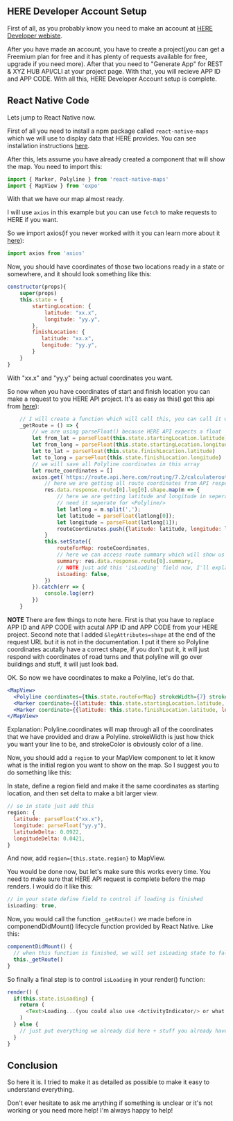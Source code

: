 ## HERE Developer Account Setup
First of all, as you probably know you need to make an account at [HERE Developer webiste](https://developer.here.com/).

After you have made an account, you have to create a project(you can get a Freemium plan for free and it has plenty of requests available for free, upgrade if you need more). After that you need to "Generate App" for REST & XYZ HUB API/CLI at your project page. With that, you will recieve APP ID and APP CODE. With all this, HERE Developer Account setup is complete.

## React Native Code
Lets jump to React Native now.

First of all you need to install a npm package called `react-native-maps` which we will use to display data that HERE provides. You can see installation instructions [here](https://github.com/react-native-community/react-native-maps).

After this, lets assume you have already created a component that will show the map. You need to import this:
```javascript
import { Marker, Polyline } from 'react-native-maps'
import { MapView } from 'expo'
```

With that we have our map almost ready.

I will use `axios` in this example but you can use `fetch` to make requests to HERE if you want.

So we import axios(if you never worked with it you can learn more about it [here](https://github.com/axios/axios)):
```javascript
import axios from 'axios'
```

Now, you should have coordinates of those two locations ready in a state or somewhere, and it should look something like this:

```javascript
constructor(props){
    super(props)
    this.state = {
        startingLocation: {
	        latitude: "xx.x",
	        longitude: "yy.y",
        },
        finishLocation: {
	       latitude: "xx.x",
	       longitude: "yy.y",
        }
    }
}
```

With "xx.x" and "yy.y" being actual coordinates you want.

So now when you have coordinates of start and finish location you can make a request to you HERE API project. It's as easy as this(I got this api from [here](https://developer.here.com/documentation/routing/topics/request-a-simple-route.html)):

```jsx
    // I will create a function which will call this, you can call it whenever you want
    _getRoute = () => {
        // we are using parseFloat() because HERE API expects a float
        let from_lat = parseFloat(this.state.startingLocation.latitude)
        let from_long = parseFloat(this.state.startingLocation.longitude)
        let to_lat = parseFloat(this.state.finishLocation.latitude)
        let to_long = parseFloat(this.state.finishLocation.longitude)
        // we will save all Polyline coordinates in this array
        let route_coordinates = []
        axios.get(`https://route.api.here.com/routing/7.2/calculateroute.json?app_id=PUT_YOUR_APP_ID_HERE&app_code=PUT_YOUR_APP_CODE_HERE&waypoint0=geo!${from_lat},${from_long}&waypoint1=geo!${to_lat},${to_long}&mode=fastest;bicycle;traffic:disabled&legAttributes=shape`).then(res => {
            // here we are getting all route coordinates from API response
            res.data.response.route[0].leg[0].shape.map(m => {
                // here we are getting latitude and longitude in seperate variables because HERE sends it together, but we
                // need it seperate for <Polyline/>
                let latlong = m.split(',');
                let latitude = parseFloat(latlong[0]);
                let longitude = parseFloat(latlong[1]);
                routeCoordinates.push({latitude: latitude, longitude: longitude});
            }
            this.setState({
                routeForMap: routeCoordinates,
                // here we can access route summary which will show us how long does it take to pass the route, distance etc.
                summary: res.data.response.route[0].summary,
                // NOTE just add this 'isLoading' field now, I'll explain it later
                isLoading: false,
            })
        }).catch(err => {
            console.log(err)
        })
    }

```

**NOTE** There are few things to note here. First is that you have to replace APP ID and APP CODE with acutal APP ID and APP CODE from your HERE project.
Second note that I added `&legAttributes=shape` at the end of the request URL but it is not in the documentation. I put it there so Polyline coordinates acutally have a correct shape, if you don't put it, it will just respond with coordinates of road turns and that polyline will go over buildings and stuff, it will just look bad.


OK. So now we have coordinates to make a Polyline, let's do that.

```jsx
<MapView>
  <Polyline coordinates={this.state.routeForMap} strokeWidth={7} strokeColor="red" geodesic={true}/>
  <Marker coordinate={{latitude: this.state.startingLocation.latitude, longitude: this.state.startingLocation.longitude}} title="Starting location"/>
  <Marker coordinate={{latitude: this.state.finishLocation.latitude, longitude: this.state.finishLocation.longitude}} title="Finishlocation"/>
</MapView>
```

Explanation:
Polyline.coordinates will map through all of the coordinates that we have provided and draw a Polyline. strokeWidth is just how thick you want your line to be, and strokeColor is obviously color of a line.

Now, you should add a `region` to your MapView component to let it know what is the initial region you want to show on the map. So I suggest you to do something like this:

In state, define a region field and make it the same coordinates as starting location, and then set delta to make a bit larger view.

```js
// so in state just add this
region: {
  latitude: parseFloat("xx.x"),
  longitude: parseFloat("yy.y"),
  latitudeDelta: 0.0922,
  longitudeDelta: 0.0421,
}
```

And now, add `region={this.state.region}` to MapView.

You would be done now, but let's make sure this works every time. You need to make sure that HERE API request is complete before the map renders. I would do it like this:

```js
// in your state define field to control if loading is finished
isLoading: true,
```

Now, you would call the function `_getRoute()` we made before in componendDidMount() lifecycle function provided by React Native. Like this:
```js
componentDidMount() {
  // when this function is finished, we will set isLoading state to false to let program know that API request has finished and now we can render the map
  this._getRoute()
}
```

So finally a final step is to control `isLoading` in your render() function:
```js
render() {
  if(this.state.isLoading) {
    return (
      <Text>Loading...(you could also use <ActivityIndicator/> or what ever you want to show while loading the request)</Text>
    )
  } else {
    // just put everything we already did here + stuff you already have
  }
}
```
## Conclusion

So here it is. I tried to make it as detailed as possible to make it easy to understand everything.

Don't ever hesitate to ask me anything if something is unclear or it's not working or you need more help! I'm always happy to help!